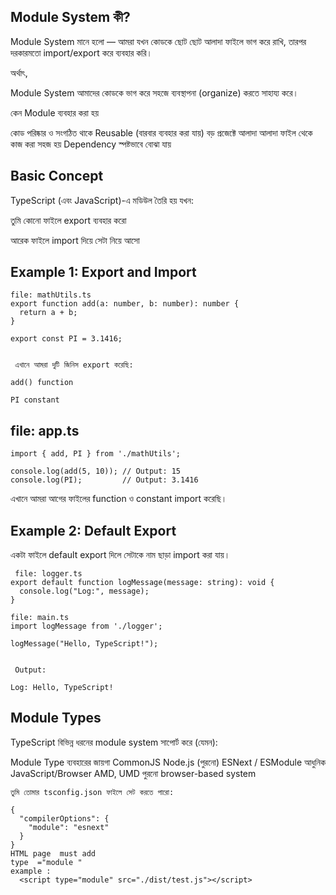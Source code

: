 ## Module System কী?

 Module System মানে হলো —
আমরা যখন কোডকে ছোট ছোট আলাদা ফাইলে ভাগ করে রাখি,
তারপর দরকারমতো import/export করে ব্যবহার করি।

অর্থাৎ,

Module System আমাদের কোডকে ভাগ করে সহজে ব্যবস্থাপনা (organize) করতে সাহায্য করে।

 কেন Module ব্যবহার করা হয়

কোড পরিষ্কার ও সংগঠিত থাকে
 Reusable (বারবার ব্যবহার করা যায়)
বড় প্রজেক্টে আলাদা আলাদা ফাইল থেকে কাজ করা সহজ হয়
 Dependency স্পষ্টভাবে বোঝা যায়

## Basic Concept

TypeScript (এবং JavaScript)-এ মডিউল তৈরি হয় যখন:

তুমি কোনো ফাইলে export ব্যবহার করো

আরেক ফাইলে import দিয়ে সেটা নিয়ে আসো

##  Example 1: Export and Import
```
file: mathUtils.ts
export function add(a: number, b: number): number {
  return a + b;
}

export const PI = 3.1416;


 এখানে আমরা দুটি জিনিস export করেছি:

add() function

PI constant
```
## file: app.ts
```
import { add, PI } from './mathUtils';

console.log(add(5, 10)); // Output: 15
console.log(PI);         // Output: 3.1416

```
এখানে আমরা আগের ফাইলের function ও constant import করেছি।
## Example 2: Default Export

একটা ফাইলে default export দিলে সেটাকে নাম ছাড়া import করা যায়।
```
 file: logger.ts
export default function logMessage(message: string): void {
  console.log("Log:", message);
}

file: main.ts
import logMessage from './logger';

logMessage("Hello, TypeScript!");


 Output:

Log: Hello, TypeScript!
```
## Module Types

TypeScript বিভিন্ন ধরনের module system সাপোর্ট করে (যেমন):

Module Type	ব্যবহারের জায়গা
CommonJS	Node.js (পুরনো)
ESNext / ESModule	আধুনিক JavaScript/Browser
AMD, UMD	পুরনো browser-based system
```
তুমি তোমার tsconfig.json ফাইলে সেট করতে পারো:

{
  "compilerOptions": {
    "module": "esnext"
  }
}
HTML page  must add 
type  ="module "
example :
  <script type="module" src="./dist/test.js"></script>

